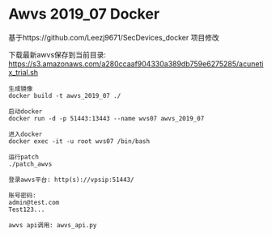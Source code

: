 # Awvs 2019_07 Docker 
基于https://github.com/Leezj9671/SecDevices_docker 项目修改


下载最新awvs保存到当前目录: https://s3.amazonaws.com/a280ccaaf904330a389db759e6275285/acunetix_trial.sh


```
生成镜像
docker build -t awvs_2019_07 ./

启动docker
docker run -d -p 51443:13443 --name wvs07 awvs_2019_07

进入docker
docker exec -it -u root wvs07 /bin/bash

运行patch
./patch_awvs
```


    登录awvs平台: http(s)://vpsip:51443/

    账号密码:
    admin@test.com
    Test123...

    awvs api调用: awvs_api.py
